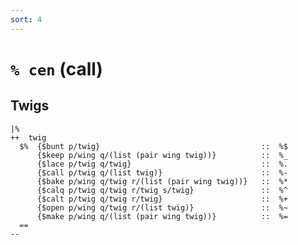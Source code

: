 ```yaml
---
sort: 4
---
```


# `% cen` (call) 

<list dataPreview="true" className="runes" linkToFragments="true"></list>

<kids className="runes"></kids>

## Twigs

```
|%
++  twig
  $%  {$bunt p/twig}                                    ::  %$
      {$keep p/wing q/(list (pair wing twig))}          ::  %_
      {$lace p/twig q/twig}                             ::  %.
      {$call p/twig q/(list twig)}                      ::  %-
      {$bake p/wing q/twig r/(list (pair wing twig))}   ::  %*
      {$calq p/twig q/twig r/twig s/twig}               ::  %^
      {$calt p/twig q/twig r/twig}                      ::  %+
      {$open p/wing q/twig r/(list twig)}               ::  %~
      {$make p/wing q/(list (pair wing twig))}          ::  %=
  ==
--
```
